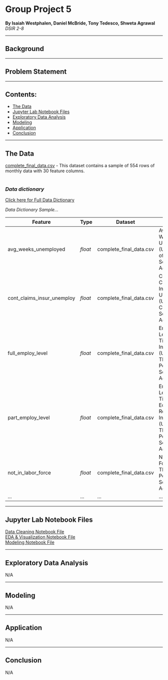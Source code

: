 # Group Project 5

**By Isaiah Westphalen, Daniel McBride, Tony Tedesco, Shweta Agrawal**
<br>
*DSIR 2-8*

---

## Background



---

## Problem Statement



---

## Contents:

- [The Data](#The-Data)
- [Jupyter Lab Notebook Files](#Jupyter-Lab-Notebook-Files)
- [Exploratory Data Analysis](#Exploratory-Data-Analysis)
- [Modeling](#Modeling)
- [Application](#Application)
- [Conclusion](#Conclusion)

---

## The Data

[complete_final_data.csv](data/complete_final_data.csv) - This dataset contains a sample of 554 rows of monthly data with 30 feature columns.
<br><br>


### ***Data dictionary***

[Click here for Full Data Dictionary](data_dict.md)

*Data Dictionary Sample...*

|Feature|Type|Dataset|Description|Url|
|---|---|---|---|---|
| avg_weeks_unemployed | *float* | complete_final_data.csv | Average Weeks Unemployed (Units: Number of Weeks, Seasonally Adjusted) | https://fred.stlouisfed.org/series/UEMPMEAN |
| cont_claims_insur_unemploy | *float* | complete_final_data.csv | Continued Claims - Insured Unemployment (Units: Number Count, Seasonally Adjusted) | https://fred.stlouisfed.org/series/CCSA#0 |
| full_employ_level | *float* | complete_final_data.csv | Employment Level - Full-Time, All Industries (Units: Thousands of Persons, Seasonally Adjusted) | https://fred.stlouisfed.org/series/CE16OV |
| part_employ_level | *float* | complete_final_data.csv | Employment Level - Part-Time for Economic Reasons, All Industries (Units: Thousands of Persons, Seasonally Adjusted) | https://fred.stlouisfed.org/series/LNS12032194 |
| not_in_labor_force | *float* | complete_final_data.csv | Not in Labor Force (Units: Thousands of Persons, Seasonally Adjusted) | https://fred.stlouisfed.org/series/LNS15000000 |
| ... | ... | ... | ... | ... |

---

## Jupyter Lab Notebook Files

[Data Cleaning Notebook File](Untitled.ipynb)
<br>
[EDA & Visualization Notebook File](Untitled.ipynb)
<br>
[Modeling Notebook File](Untitled.ipynb)

---

## Exploratory Data Analysis

N/A

---

## Modeling

N/A

---

## Application

N/A

---

## Conclusion

N/A